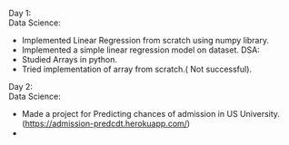 
Day 1:  
Data Science:
- Implemented Linear Regression from scratch using numpy library.
- Implemented a simple linear regression model on dataset. 
DSA:  
- Studied Arrays in python.
- Tried implementation of array from scratch.( Not successful).

Day 2:  
Data Science:  
- Made a project for Predicting chances of admission in US University.(https://admission-predcdt.herokuapp.com/)
- 
